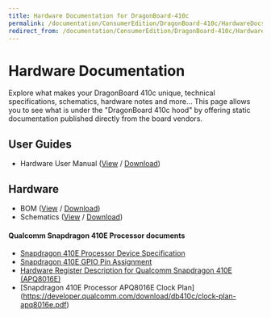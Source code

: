 ```yaml
---
title: Hardware Documentation for DragonBoard-410c
permalink: /documentation/ConsumerEdition/DragonBoard-410c/HardwareDocs/
redirect_from: /documentation/ConsumerEdition/DragonBoard-410c/HardwareDocs/README.md/
---
```

# Hardware Documentation

Explore what makes your DragonBoard 410c unique, technical specifications, schematics, hardware notes and more... This page allows you to see what is under the "DragonBoard 410c hood" by offering static documentation published directly from the board vendors.

## User Guides

- Hardware User Manual ([View](HardwareUserManual.md) / [Download](https://github.com/96boards/documentation/raw/master/ConsumerEdition/DragonBoard-410c/HardwareDocs/HardwareManual_DragonBoard.pdf))

## Hardware

- BOM ([View](https://github.com/96boards/documentation/blob/master/ConsumerEdition/DragonBoard-410c/HardwareDocs/DragonBoard410c_BOM.pdf) / [Download](https://github.com/96boards/documentation/raw/master/ConsumerEdition/DragonBoard-410c/HardwareDocs/DragonBoard410c_BOM.pdf))
- Schematics ([View](https://github.com/96boards/documentation/blob/master/ConsumerEdition/DragonBoard-410c/HardwareDocs/Schematics_DragonBoard.pdf) / [Download](https://github.com/96boards/documentation/raw/master/ConsumerEdition/DragonBoard-410c/HardwareDocs/Schematics_DragonBoard.pdf))

#### Qualcomm Snapdragon 410E Processor documents

- [Snapdragon 410E Processor Device Specification](http://linaro.co/96b-sd410-ds)
- [Snapdragon 410E GPIO Pin Assignment](https://developer.qualcomm.com/download/db410c/gpio-pin-assignment.pdf)
- [Hardware Register Description for Qualcomm Snapdragon 410E (APQ8016E)](http://linaro.co/96b-qc-hrd)
- [Snapdragon 410E Processor APQ8016E Clock Plan] (https://developer.qualcomm.com/download/db410c/clock-plan-apq8016e.pdf)
